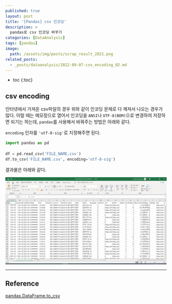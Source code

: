 ```yaml
---
published: true
layout: post
title: '[Pandas] csv 인코딩'
description: >
  pandas로 csv 인코딩 바꾸기
categories: [DataAnalysis]
tags: [pandas]
image:
  path: /assets/img/posts/scrap_result_2021.png
related_posts:
  - _posts/dataanalysis/2022-09-07-csv_encoding_02.md
---
```

* toc
{:toc}

## csv encoding

인터넷에서 가져온 csv파일의 경우 위와 같이 인코딩 문제로 다 깨져서 나오는 경우가 많다. 이럴 때는 메모장으로 열어서 인코딩을 `ANSI`나 `UTF-8(BOM)`으로 변경하여 저장하면 되기는 하는데, `pandas`를 사용해서 바꿔주는 방법은 아래와 같다.  

`encoding` 인자를 `'utf-8-sig'`로 지정해주면 된다.  

```python
import pandas as pd

df = pd.read_csv('FILE_NAME.csv')
df.to_csv('FILE_NAME.csv', encoding='utf-8-sig')
```

결과물은 아래와 같다.  

![scrap_result_2021_encoded.png](/assets/img/posts/scrap_result_2021_encoded.png)

---
## Reference
[pandas.DataFrame.to_csv](https://pandas.pydata.org/docs/reference/api/pandas.DataFrame.to_csv.html)